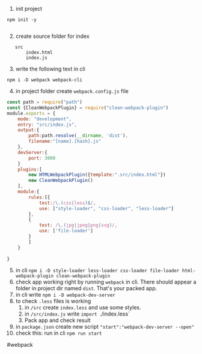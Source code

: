 1) init project
```
npm init -y


```
2) create source folder for index
```
   src 
	   index.html
	   index.js
```
3) write the following text in cli
```
npm i -D webpack webpack-cli
```
4) in project folder create `webpack.config.js` file 
```javascript
const path = require("path")
const {CleanWebpackPlugin} = require("clean-webpack-plugin")
module.exports = {
	mode: "development",
	entry: "src/index.js",
	output:{
		path:path.resolve(__dirname, 'dist'),
		filename:"[name].[hash].js"
	},
	devServer:{
		port: 3000
	}
	plugins:[
		new HTMLWebpackPlugin({template:".src/index.html"})
		new CleanWebpackPlugin()
	],
	module:{
		rules:[{
			test:/\.(css|less)$/,
			use: ["style-loader", "css-loader", "less-loader"]
		},
		{
			test: /\.(jpg|jpeg|png|svg)/,
			use: ['file-loader']
		}
		]
	}
	
}
```
5) in cli `npm i -D style-loader less-loader css-loader file-loader html-webpack-plugin clean-webpack-plugin`
6) check app working right by running `webpack` in cli. 
   There should appear a folder in project dir named `dist`. That's your packed app.
7) in cli write `npm i -D webpack-dev-server`
8) to check `.less` files is working 
	1) in `/src` create `index.less` and use some styles.
	2) in `/src/index.js` write `import `./index.less`
	3) Pack app and check result
9) in `package.json` create new script `"start":"webpack-dev-server --open"`
10) check this: run in cli `npm run start`

#webpack 